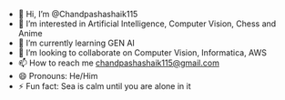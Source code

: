 - 👋 Hi, I’m @Chandpashashaik115
- 👀 I’m interested in Artificial Intelligence, Computer Vision, Chess and Anime
- 🌱 I’m currently learning GEN AI 
- 💞️ I’m looking to collaborate on Computer Vision, Informatica, AWS
- 📫 How to reach me chandpashashaik115@gmail.com
- 😄 Pronouns: He/Him
- ⚡ Fun fact: Sea is calm until you are alone in it

<!---
Chandpashashaik115/Chandpashashaik115 is a ✨ special ✨ repository because its `README.md` (this file) appears on your GitHub profile.
You can click the Preview link to take a look at your changes.
--->
